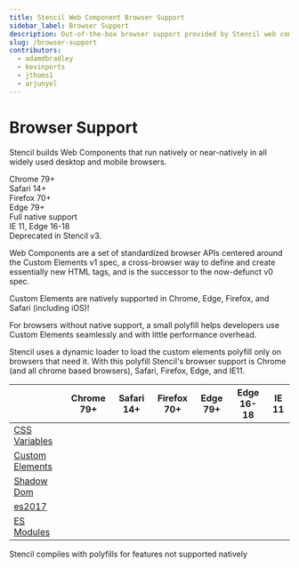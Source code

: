 ```yaml
---
title: Stencil Web Component Browser Support
sidebar_label: Browser Support
description: Out-of-the-box browser support provided by Stencil web components.
slug: /browser-support
contributors:
  - adamdbradley
  - kevinports
  - jthoms1
  - arjunyel
---
```


# Browser Support

Stencil builds Web Components that run natively or near-natively in all widely used desktop and mobile browsers.

<div class="bs-chart">
  <div class="bs-chart__group">
    <div class="bs-chart__cards">
      <div class="bs-chart__card">
        <ion-icon name="checkmark"></ion-icon>
        Chrome 79+
      </div>
      <div class="bs-chart__card">
        <ion-icon name="checkmark"></ion-icon>
        Safari 14+  
      </div>
      <div class="bs-chart__card">
        <ion-icon name="checkmark"></ion-icon>
        Firefox 70+
      </div>
      <div class="bs-chart__card">
        <ion-icon name="checkmark"></ion-icon>
        Edge 79+
      </div>
    </div>
    <div class="bs-chart__group-label">
      Full native support
    </div>
  </div>
  <div class="bs-chart__group">
    <div class="bs-chart__cards">
      <div class="bs-chart__card">
        <ion-icon name="checkmark"></ion-icon>
        IE 11, Edge 16-18
      </div>
    </div>
    <div class="bs-chart__group-label">
      Deprecated in Stencil v3.
    </div>
  </div>
</div>

Web Components are a set of standardized browser APIs centered around the Custom Elements v1 spec, a cross-browser way to define and create essentially new HTML tags, and is the successor to the now-defunct v0 spec.

Custom Elements are natively supported in Chrome, Edge, Firefox, and Safari (including iOS)!

For browsers without native support, a small polyfill helps developers use Custom Elements seamlessly and with little performance overhead.

Stencil uses a dynamic loader to load the custom elements polyfill only on browsers that need it. With this polyfill Stencil's browser support is Chrome (and all chrome based browsers), Safari, Firefox, Edge, and IE11.

|                                                                |               Chrome 79+               |               Safari 14+               |              Firefox 70+               |                Edge 79+                | Edge 16-18                             | IE 11                               |
| -------------------------------------------------------------- |:--------------------------------------:|:--------------------------------------:|:--------------------------------------:|:--------------------------------------:| :------------------------------------: | :---------------------------------: |
| [CSS Variables](https://caniuse.com/#feat=css-variables)       | <ion-icon name="checkmark"></ion-icon> | <ion-icon name="checkmark"></ion-icon> | <ion-icon name="checkmark"></ion-icon> | <ion-icon name="checkmark"></ion-icon> | <ion-icon name="checkmark"></ion-icon> | <ion-icon name="circle"></ion-icon> |
| [Custom Elements](https://caniuse.com/#feat=custom-elementsv1) | <ion-icon name="checkmark"></ion-icon> | <ion-icon name="checkmark"></ion-icon> | <ion-icon name="checkmark"></ion-icon> | <ion-icon name="checkmark"></ion-icon> | <ion-icon name="circle"></ion-icon>    | <ion-icon name="circle"></ion-icon> |
| [Shadow Dom](https://caniuse.com/#feat=shadowdomv1)            | <ion-icon name="checkmark"></ion-icon> | <ion-icon name="checkmark"></ion-icon> | <ion-icon name="checkmark"></ion-icon> | <ion-icon name="checkmark"></ion-icon> | <ion-icon name="circle"></ion-icon>    | <ion-icon name="circle"></ion-icon> |
| [es2017](https://caniuse.com/#feat=async-functions)            | <ion-icon name="checkmark"></ion-icon> | <ion-icon name="checkmark"></ion-icon> | <ion-icon name="checkmark"></ion-icon> | <ion-icon name="checkmark"></ion-icon> | <ion-icon name="checkmark"></ion-icon> | <ion-icon name="circle"></ion-icon> |
| [ES Modules](https://caniuse.com/#feat=es6-module)             | <ion-icon name="checkmark"></ion-icon> | <ion-icon name="checkmark"></ion-icon> | <ion-icon name="checkmark"></ion-icon> | <ion-icon name="checkmark"></ion-icon> | <ion-icon name="checkmark"></ion-icon> | <ion-icon name="circle"></ion-icon> |

<div class="align-right">
  <ion-icon name="circle"></ion-icon> <span class="caption">Stencil compiles with polyfills for features not supported natively</span>
</div>
